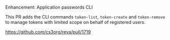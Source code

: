 Enhancement: Application passwords CLI

This PR adds the CLI commands `token-list`, `token-create` and `token-remove`
to manage tokens with limited scope on behalf of registered users.

https://github.com/cs3org/reva/pull/1719
